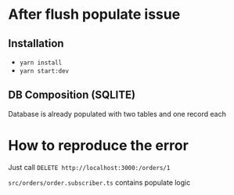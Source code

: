 # After flush populate issue

## Installation
- `yarn install`
- `yarn start:dev`

## DB Composition (SQLITE)

Database is already populated with two tables and one record each

# How to reproduce the error

Just call `DELETE http://localhost:3000:/orders/1`

`src/orders/order.subscriber.ts` contains populate logic


